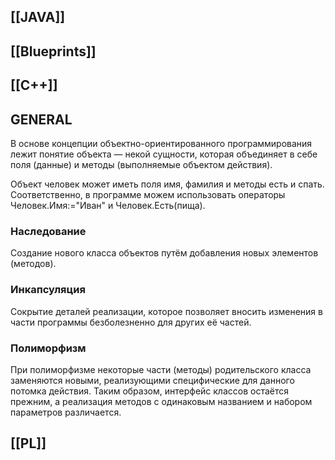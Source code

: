 ## [[JAVA]]

## [[Blueprints]]

## [[C++]]

## GENERAL

В основе концепции объектно-ориентированного программирования лежит понятие объекта — некой сущности, которая объединяет в себе поля (данные) и методы (выполняемые объектом действия).

Oбъект человек может иметь поля имя, фамилия и методы есть и спать. Соответственно, в программе можем использовать операторы Человек.Имя:="Иван" и Человек.Есть(пища).

### Наследование
Создание нового класса объектов путём добавления новых элементов (методов).
### Инкапсуляция
Сокрытие деталей реализации, которое позволяет вносить изменения в части программы безболезненно для других её частей.
### Полиморфизм
При полиморфизме некоторые части (методы) родительского класса заменяются новыми, реализующими специфические для данного потомка действия. Таким образом, интерфейс классов остаётся прежним, а реализация методов с одинаковым названием и набором параметров различается.
## [[PL]]